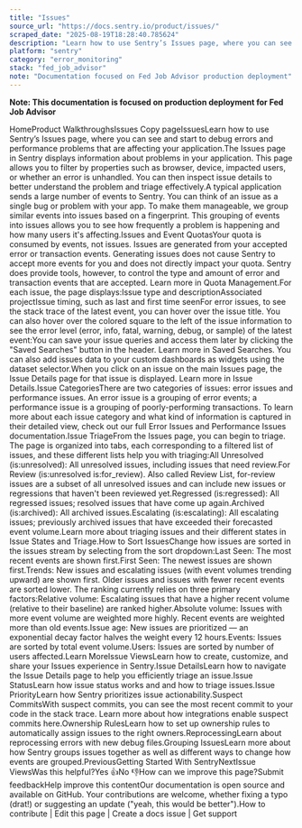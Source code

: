 ```yaml
---
title: "Issues"
source_url: "https://docs.sentry.io/product/issues/"
scraped_date: "2025-08-19T18:28:40.785624"
description: "Learn how to use Sentry’s Issues page, where you can see and start to debug errors and performance problems that are affecting your application."
platform: "sentry"
category: "error_monitoring"
stack: "fed_job_advisor"
note: "Documentation focused on Fed Job Advisor production deployment"
---
```

**Note: This documentation is focused on production deployment for Fed Job Advisor**

HomeProduct WalkthroughsIssues Copy pageIssuesLearn how to use Sentry’s Issues page, where you can see and start to debug errors and performance problems that are affecting your application.The Issues page in Sentry displays information about problems in your application. This page allows you to filter by properties such as browser, device, impacted users, or whether an error is unhandled. You can then inspect issue details to better understand the problem and triage effectively.A typical application sends a large number of events to Sentry. You can think of an issue as a single bug or problem with your app. To make them manageable, we group similar events into issues based on a fingerprint. This grouping of events into issues allows you to see how frequently a problem is happening and how many users it's affecting.Issues and Event QuotasYour quota is consumed by events, not issues. Issues are generated from your accepted error or transaction events. Generating issues does not cause Sentry to accept more events for you and does not directly impact your quota. Sentry does provide tools, however, to control the type and amount of error and transaction events that are accepted. Learn more in Quota Management.For each issue, the page displays:Issue type and descriptionAssociated projectIssue timing, such as last and first time seenFor error issues, to see the stack trace of the latest event, you can hover over the issue title. You can also hover over the colored square to the left of the issue information to see the error level (error, info, fatal, warning, debug, or sample) of the latest event:You can save your issue queries and access them later by clicking the "Saved Searches" button in the header. Learn more in Saved Searches. You can also add issues data to your custom dashboards as widgets using the dataset selector.When you click on an issue on the main Issues page, the Issue Details page for that issue is displayed. Learn more in Issue Details.Issue CategoriesThere are two categories of issues: error issues and performance issues. An error issue is a grouping of error events; a performance issue is a grouping of poorly-performing transactions. To learn more about each issue category and what kind of information is captured in their detailed view, check out our full Error Issues and Performance Issues documentation.Issue TriageFrom the Issues page, you can begin to triage. The page is organized into tabs, each corresponding to a filtered list of issues, and these different lists help you with triaging:All Unresolved (is:unresolved): All unresolved issues, including issues that need review.For Review (is:unresolved is:for_review). Also called Review List, for-review issues are a subset of all unresolved issues and can include new issues or regressions that haven't been reviewed yet.Regressed (is:regressed): All regressed issues; resolved issues that have come up again.Archived (is:archived): All archived issues.Escalating (is:escalating): All escalating issues; previously archived issues that have exceeded their forecasted event volume.Learn more about triaging issues and their different states in Issue States and Triage.How to Sort IssuesChange how issues are sorted in the issues stream by selecting from the sort dropdown:Last Seen: The most recent events are shown first.First Seen: The newest issues are shown first.Trends: New issues and escalating issues (with event volumes trending upward) are shown first. Older issues and issues with fewer recent events are sorted lower. The ranking currently relies on three primary factors:Relative volume: Escalating issues that have a higher recent volume (relative to their baseline) are ranked higher.Absolute volume: Issues with more event volume are weighted more highly. Recent events are weighted more than old events.Issue age: New issues are prioritized — an exponential decay factor halves the weight every 12 hours.Events: Issues are sorted by total event volume.Users: Issues are sorted by number of users affected.Learn MoreIssue ViewsLearn how to create, customize, and share your Issues experience in Sentry.Issue DetailsLearn how to navigate the Issue Details page to help you efficiently triage an issue.Issue StatusLearn how issue status works and and how to triage issues.Issue PriorityLearn how Sentry prioritizes issue actionability.Suspect CommitsWith suspect commits, you can see the most recent commit to your code in the stack trace. Learn more about how integrations enable suspect commits here.Ownership RulesLearn how to set up ownership rules to automatically assign issues to the right owners.ReprocessingLearn about reprocessing errors with new debug files.Grouping IssuesLearn more about how Sentry groups issues together as well as different ways to change how events are grouped.PreviousGetting Started With SentryNextIssue ViewsWas this helpful?Yes 👍No 👎How can we improve this page?Submit feedbackHelp improve this contentOur documentation is open source and available on GitHub. Your contributions are welcome, whether fixing a typo (drat!) or suggesting an update ("yeah, this would be better").How to contribute | Edit this page | Create a docs issue | Get support